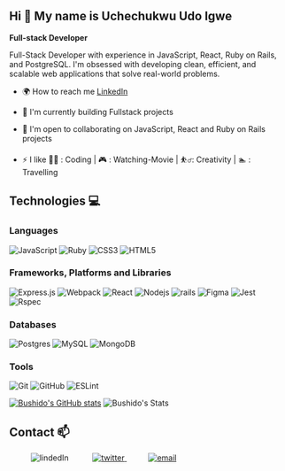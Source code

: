 
## Hi  👋 My name is Uchechukwu Udo Igwe

**Full-stack Developer**

Full-Stack Developer with experience in JavaScript, React, Ruby on Rails, and PostgreSQL. I'm obsessed with developing clean, efficient, and scalable web applications that solve real-world problems.
 
* 🌍  How to reach me [LinkedIn](https://www.linkedin.com/in/uchechukwuudoigwe/)

* 🧠  I'm currently building Fullstack projects

* 🤝  I'm open to collaborating on JavaScript, React and Ruby on Rails projects

* ⚡ I like 👨‍💻 : Coding | 🎮 : Watching-Movie | ⛹️‍♂️: Creativity | 🏊 : Travelling

## Technologies 💻

### Languages
  ![JavaScript](https://img.shields.io/badge/javascript-%23323330.svg?style=for-the-badge&logo=javascript&logoColor=%23F7DF1E)
  ![Ruby](https://img.shields.io/badge/Ruby-%23ED8B00.svg?style=for-the-badge&logo=Ruby&logoColor=white)
  ![CSS3](https://img.shields.io/badge/css3-%231572B6.svg?style=for-the-badge&logo=css3&logoColor=white)
  ![HTML5](https://img.shields.io/badge/html5-%23E34F26.svg?style=for-the-badge&logo=html5&logoColor=white)

### Frameworks, Platforms and Libraries
 
 ![Express.js](https://img.shields.io/badge/express.js-%23404d59.svg?style=for-the-badge&logo=express&logoColor=%2361DAFB)
 ![Webpack](https://img.shields.io/badge/webpack-%238DD6F9.svg?style=for-the-badge&logo=webpack&logoColor=black)
 ![React](https://img.shields.io/badge/react-%238DD6F9.svg?style=for-the-badge&logo=react&logoColor=black)
 ![Nodejs](https://img.shields.io/badge/nodejs-%238DD6F9.svg?style=for-the-badge&logo=nodejs&logoColor=black)
 ![rails](https://img.shields.io/badge/rails-%238DD6F9.svg?style=for-the-badge&logo=rails&logoColor=black)
 ![Figma](https://img.shields.io/badge/figma-%238DD6F9.svg?style=for-the-badge&logo=figma&logoColor=black)
 ![Jest](https://img.shields.io/badge/jest-%238DD6F9.svg?style=for-the-badge&logo=jest&logoColor=black)
 ![Rspec](https://img.shields.io/badge/rspec-%238DD6F9.svg?style=for-the-badge&logo=rspec&logoColor=black)

### Databases
   ![Postgres](https://img.shields.io/badge/postgres-%23316192.svg?style=for-the-badge&logo=postgresql&logoColor=white)
   ![MySQL](https://img.shields.io/badge/mysql-%2300f.svg?style=for-the-badge&logo=mysql&logoColor=white)
   ![MongoDB](https://img.shields.io/badge/MongoDB-%234ea94b.svg?style=for-the-badge&logo=mongodb&logoColor=white)

### Tools
   ![Git](https://img.shields.io/badge/git-%23F05033.svg?style=for-the-badge&logo=git&logoColor=white)
   ![GitHub](https://img.shields.io/badge/github-%23121011.svg?style=for-the-badge&logo=github&logoColor=white)
   ![ESLint](https://img.shields.io/badge/ESLint-4B3263?style=for-the-badge&logo=eslint&logoColor=white)


[![Bushido's GitHub stats](https://github-readme-stats.vercel.app/api?username=udoigwe)](https://github.com/Bushido-brown/github-readme-stats)
![Bushido's Stats](https://github-readme-stats.vercel.app/api/top-langs/?username=udoigwe&theme=blue-green)

## Contact 📫

<div>
  <div>
    &ensp;&ensp;&ensp;&ensp;&ensp; <a  https://www.linkedin.com/in/uchechukwuudoigwe/" target="_blank">
      <img src="https://img.shields.io/badge/Linked%20In-0A66C2.svg?style=for-the-badge&logo=linkedin&logoColor=white" alt="lindedIn"/>
    </a>
    &ensp;&ensp;&ensp;&ensp;&ensp; <a href="https://twitter.com/igweudo" target="_blank">
     <img src="https://img.shields.io/badge/Twitter-1DA1F2.svg?style=for-the-badge&logo=twitter&logoColor=white" alt="twitter"/>
    </a>
    &ensp;&ensp;&ensp;&ensp;&ensp; <a href="mailto:udoigweuchechukwu@gmail.com?subject=Feedback%20From%20Github&body=Hello," target="_blank">
    <img src="https://img.shields.io/badge/Gmail-D14836?style=for-the-badge&logo=gmail&logoColor=white" alt="email"/>
  </a>
  </div>
</div>








